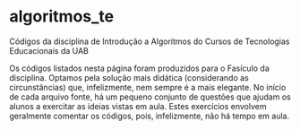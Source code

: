# algoritmos_te
Códigos da disciplina de Introdução a Algoritmos do Cursos de Tecnologias Educacionais da UAB

Os códigos listados nesta página foram produzidos para o Fasículo da disciplina. Optamos pela solução mais didática (considerando as circunstâncias) que, infelizmente, nem sempre é a mais elegante. No início de cada arquivo fonte, há um pequeno conjunto de questões que ajudam os alunos a exercitar as ideias vistas em aula. Estes exercícios envolvem geralmente comentar os códigos, pois, infelizmente, não há tempo em aula.
